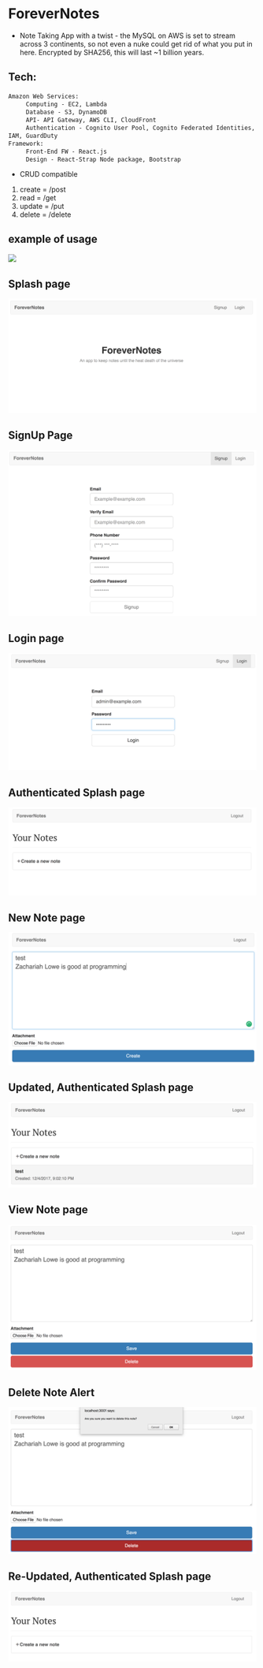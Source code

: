 # ForeverNotes
* Note Taking App with a twist - the MySQL on AWS is set to stream across 3 continents, so not even a nuke could get rid of what you put in here. Encrypted by SHA256, this will last ~1 billion years.

## Tech: 
    Amazon Web Services: 
         Computing - EC2, Lambda
         Database - S3, DynamoDB
         API- API Gateway, AWS CLI, CloudFront
         Authentication - Cognito User Pool, Cognito Federated Identities, IAM, GuardDuty
    Framework:
         Front-End FW - React.js
         Design - React-Strap Node package, Bootstrap


* CRUD compatible 
1. create = /post
1. read = /get
1. update = /put
1. delete = /delete

## example of usage

<kbd><img src="./screenshots/forevernotes.gif" /></kbd>

## Splash page

<kbd><img src="./screenshots/1.png" /></kbd>

## SignUp Page

<kbd><img src="./screenshots/9.png" /></kbd>

## Login page

<kbd><img src="./screenshots/2.png" /></kbd>

## Authenticated Splash page

<kbd><img src="./screenshots/3.png" /></kbd>

## New Note page

<kbd><img src="./screenshots/4.png" /></kbd>

## Updated, Authenticated Splash page

<kbd><img src="./screenshots/5.png" /></kbd>

## View Note page

<kbd><img src="./screenshots/6.png" /></kbd>

## Delete Note Alert

<kbd><img src="./screenshots/7.png" /></kbd>

## Re-Updated, Authenticated Splash page

<kbd><img src="./screenshots/8.png" /></kbd>

